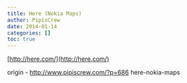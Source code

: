 ```yaml
---
title: Here (Nokia Maps)
author: PipisCrew
date: 2014-01-14
categories: []
toc: true
---
```


[http://here.com/](http://here.com/)

origin - http://www.pipiscrew.com/?p=686 here-nokia-maps